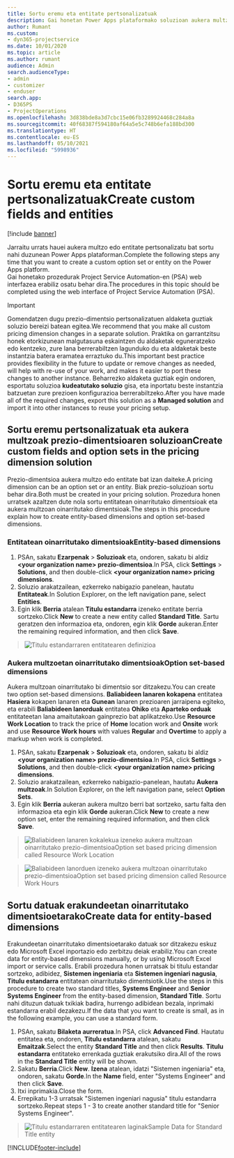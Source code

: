 ```yaml
---
title: Sortu eremu eta entitate pertsonalizatuak
description: Gai honetan Power Apps plataformako soluzioan aukera multzoak eta entitateak nola sortu azaltzen da.
author: Rumant
ms.custom:
- dyn365-projectservice
ms.date: 10/01/2020
ms.topic: article
ms.author: rumant
audience: Admin
search.audienceType:
- admin
- customizer
- enduser
search.app:
- D365PS
- ProjectOperations
ms.openlocfilehash: 3d838bde8a3d7cbc15e06fb3289924468c284a8a
ms.sourcegitcommit: 40f68387f594180af64a5e5c748b6efa188bd300
ms.translationtype: HT
ms.contentlocale: eu-ES
ms.lasthandoff: 05/10/2021
ms.locfileid: "5998936"
---
```

# <a name="create-custom-fields-and-entities"></a><span data-ttu-id="155bf-103">Sortu eremu eta entitate pertsonalizatuak</span><span class="sxs-lookup"><span data-stu-id="155bf-103">Create custom fields and entities</span></span> 

[!include [banner](../includes/psa-now-project-operations.md)]

<span data-ttu-id="155bf-104">Jarraitu urrats hauei aukera multzo edo entitate pertsonalizatu bat sortu nahi duzunean Power Apps plataforman.</span><span class="sxs-lookup"><span data-stu-id="155bf-104">Complete the following steps any time that you want to create a custom option set or entity on the Power Apps platform.</span></span>  
<span data-ttu-id="155bf-105">Gai honetako prozedurak Project Service Automation-en (PSA) web interfazea erabiliz osatu behar dira.</span><span class="sxs-lookup"><span data-stu-id="155bf-105">The procedures in this topic should be completed using the web interface of Project Service Automation (PSA).</span></span>

> [!IMPORTANT]
> <span data-ttu-id="155bf-106">Gomendatzen dugu prezio-dimentsio pertsonalizatuen aldaketa guztiak soluzio bereizi batean egitea.</span><span class="sxs-lookup"><span data-stu-id="155bf-106">We recommend that you make all custom pricing dimension changes in a separate solution.</span></span> <span data-ttu-id="155bf-107">Praktika on garrantzitsu honek etorkizunean malgutasuna eskaintzen du aldaketak eguneratzeko edo kentzeko, zure lana berrerabiltzen lagunduko du eta aldaketak beste instantzia batera eramatea erraztuko du.</span><span class="sxs-lookup"><span data-stu-id="155bf-107">This important best practice provides flexibility in the future to update or remove changes as needed, will help with re-use of your work, and makes it easier to port these changes to another instance.</span></span> <span data-ttu-id="155bf-108">Beharrezko aldaketa guztiak egin ondoren, esportatu soluzioa **kudeatutako soluzio** gisa, eta inportatu beste instantzia batzuetan zure prezioen konfigurazioa berrerabiltzeko.</span><span class="sxs-lookup"><span data-stu-id="155bf-108">After you have made all of the required changes, export this solution as a **Managed solution** and import it into other instances to reuse your pricing setup.</span></span>

  
## <a name="create-custom-fields-and-option-sets-in-the-pricing-dimension-solution"></a><span data-ttu-id="155bf-109">Sortu eremu pertsonalizatuak eta aukera multzoak prezio-dimentsioaren soluzioan</span><span class="sxs-lookup"><span data-stu-id="155bf-109">Create custom fields and option sets in the pricing dimension solution</span></span>

<span data-ttu-id="155bf-110">Prezio-dimentsioa aukera multzo edo entitate bat izan daiteke.</span><span class="sxs-lookup"><span data-stu-id="155bf-110">A pricing dimension can be an option set or an entity.</span></span> <span data-ttu-id="155bf-111">Biak prezio-soluzioan sortu behar dira.</span><span class="sxs-lookup"><span data-stu-id="155bf-111">Both must be created in your pricing solution.</span></span> <span data-ttu-id="155bf-112">Prozedura honen urratsek azaltzen dute nola sortu entitatean oinarritutako dimentsioak eta aukera multzoan oinarritutako dimentsioak.</span><span class="sxs-lookup"><span data-stu-id="155bf-112">The steps in this procedure explain how to create entity-based dimensions and option set-based dimensions.</span></span>

### <a name="entity-based-dimensions"></a><span data-ttu-id="155bf-113">Entitatean oinarritutako dimentsioak</span><span class="sxs-lookup"><span data-stu-id="155bf-113">Entity-based dimensions</span></span>

1. <span data-ttu-id="155bf-114">PSAn, sakatu **Ezarpenak** > **Soluzioak** eta, ondoren, sakatu bi aldiz **\<your organization name> prezio-dimentsioa**.</span><span class="sxs-lookup"><span data-stu-id="155bf-114">In PSA, click **Settings** > **Solutions**, and then double-click **\<your organization name> pricing dimensions**.</span></span>
2. <span data-ttu-id="155bf-115">Soluzio arakatzailean, ezkerreko nabigazio panelean, hautatu **Entitateak**.</span><span class="sxs-lookup"><span data-stu-id="155bf-115">In Solution Explorer, on the left navigation pane, select **Entities**.</span></span>
3. <span data-ttu-id="155bf-116">Egin klik **Berria** atalean **Titulu estandarra** izeneko entitate berria sortzeko.</span><span class="sxs-lookup"><span data-stu-id="155bf-116">Click **New** to create a new entity called **Standard Title**.</span></span> <span data-ttu-id="155bf-117">Sartu geratzen den informazioa eta, ondoren, egin klik **Gorde** aukeran.</span><span class="sxs-lookup"><span data-stu-id="155bf-117">Enter the remaining required information, and then click **Save**.</span></span>

> ![Titulu estandarraren entitatearen definizioa](media/Standard-Title-entity-definition.png)


### <a name="option-set-based-dimensions"></a><span data-ttu-id="155bf-119">Aukera multzoetan oinarritutako dimentsioak</span><span class="sxs-lookup"><span data-stu-id="155bf-119">Option set-based dimensions</span></span> 
<span data-ttu-id="155bf-120">Aukera multzoan oinarritutako bi dimentsio sor ditzakezu.</span><span class="sxs-lookup"><span data-stu-id="155bf-120">You can create two option set-based dimensions.</span></span> <span data-ttu-id="155bf-121">**Baliabideen lanaren kokapena** entitatea **Hasiera** kokapen lanaren eta **Gunean** lanaren prezioaren jarraipena egiteko, eta erabili **Baliabideen lanorduak** entitatea **Ohiko** eta **Aparteko orduak** entitateetan lana amaitutakoan gainprezio bat aplikatzeko.</span><span class="sxs-lookup"><span data-stu-id="155bf-121">Use **Resource Work Location** to track the price of **Home** location work and **Onsite** work and use **Resource Work hours** with values **Regular** and **Overtime** to apply a markup when work is completed.</span></span>


1. <span data-ttu-id="155bf-122">PSAn, sakatu **Ezarpenak** > **Soluzioak** eta, ondoren, sakatu bi aldiz **\<your organization name> prezio-dimentsioa**.</span><span class="sxs-lookup"><span data-stu-id="155bf-122">In PSA, click **Settings** > **Solutions**, and then double-click  **\<your organization name> pricing dimensions**.</span></span> 
2. <span data-ttu-id="155bf-123">Soluzio arakatzailean, ezkerreko nabigazio-panelean, hautatu **Aukera multzoak**.</span><span class="sxs-lookup"><span data-stu-id="155bf-123">In Solution Explorer, on the left navigation pane, select  **Option Sets**.</span></span> 
3. <span data-ttu-id="155bf-124">Egin klik **Berria** aukeran aukera multzo berri bat sortzeko, sartu falta den informazioa eta egin klik **Gorde** aukeran.</span><span class="sxs-lookup"><span data-stu-id="155bf-124">Click **New** to create a new option set, enter the remaining required information, and then click **Save**.</span></span>

> ![<span data-ttu-id="155bf-125">Baliabideen lanaren kokalekua izeneko aukera multzoan oinarritutako prezio-dimentsioa</span><span class="sxs-lookup"><span data-stu-id="155bf-125">Option set based pricing dimension called Resource Work Location</span></span> ](media/Option-set-PD-called-Resource-Work-Location.png)

> ![<span data-ttu-id="155bf-126">Baliabideen lanorduen izeneko aukera multzoan oinarritutako prezio-dimentsioa</span><span class="sxs-lookup"><span data-stu-id="155bf-126">Option set based pricing dimension called Resource Work Hours</span></span> ](media/Option-set-PD-called-Resource-Work-Hours.PNG)


## <a name="create-data-for-entity-based-dimensions"></a><span data-ttu-id="155bf-127">Sortu datuak erakundeetan oinarritutako dimentsioetarako</span><span class="sxs-lookup"><span data-stu-id="155bf-127">Create data for entity-based dimensions</span></span>

<span data-ttu-id="155bf-128">Erakundeetan oinarritutako dimentsioetarako datuak sor ditzakezu eskuz edo Microsoft Excel inportazio edo zerbitzu deiak erabiliz.</span><span class="sxs-lookup"><span data-stu-id="155bf-128">You can create data for entity-based dimensions manually, or by using Microsoft Excel import or service calls.</span></span> <span data-ttu-id="155bf-129">Erabili prozedura honen urratsak bi titulu estandar sortzeko, adibidez, **Sistemen ingeniaria** eta **Sistemen ingeniari nagusia**, **Titulu estandarra** entitatean oinarritutako dimentsiotik.</span><span class="sxs-lookup"><span data-stu-id="155bf-129">Use the steps in this procedure to create two standard titles, **Systems Engineer** and **Senior Systems Engineer** from the entity-based dimension, **Standard Title**.</span></span> <span data-ttu-id="155bf-130">Sortu nahi dituzun datuak txikiak badira, hurrengo adibidean bezala, inprimaki estandarra erabil dezakezu.</span><span class="sxs-lookup"><span data-stu-id="155bf-130">If the data that you want to create is small, as in the following example, you can use a standard form.</span></span>

1. <span data-ttu-id="155bf-131">PSAn, sakatu **Bilaketa aurreratua**.</span><span class="sxs-lookup"><span data-stu-id="155bf-131">In PSA, click **Advanced Find**.</span></span> <span data-ttu-id="155bf-132">Hautatu entitatea eta, ondoren, **Titulu estandarra** atalean, sakatu **Emaitzak**.</span><span class="sxs-lookup"><span data-stu-id="155bf-132">Select the entity **Standard Title** and then click **Results**.</span></span> <span data-ttu-id="155bf-133">**Titulu estandarra** entitateko errenkada guztiak erakutsiko dira.</span><span class="sxs-lookup"><span data-stu-id="155bf-133">All of the rows in the **Standard Title** entity will be shown.</span></span>
2. <span data-ttu-id="155bf-134">Sakatu **Berria**.</span><span class="sxs-lookup"><span data-stu-id="155bf-134">Click **New**.</span></span> <span data-ttu-id="155bf-135">**Izena** atalean, idatzi "Sistemen ingeniaria" eta, ondoren, sakatu **Gorde**.</span><span class="sxs-lookup"><span data-stu-id="155bf-135">In the **Name** field, enter "Systems Engineer" and then click **Save**.</span></span>
3. <span data-ttu-id="155bf-136">Itxi inprimakia.</span><span class="sxs-lookup"><span data-stu-id="155bf-136">Close the form.</span></span> 
4. <span data-ttu-id="155bf-137">Errepikatu 1-3 urratsak "Sistemen ingeniari nagusia" titulu estandarra sortzeko.</span><span class="sxs-lookup"><span data-stu-id="155bf-137">Repeat steps 1 - 3 to create another standard title for "Senior Systems Engineer".</span></span>

> ![<span data-ttu-id="155bf-138">Titulu estandarraren entitatearen laginak</span><span class="sxs-lookup"><span data-stu-id="155bf-138">Sample Data for Standard Title entity</span></span> ](media/ST-data.png)




[!INCLUDE[footer-include](../includes/footer-banner.md)]